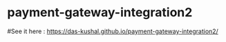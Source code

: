 # payment-gateway-integration2

#See it here : https://das-kushal.github.io/payment-gateway-integration2/
